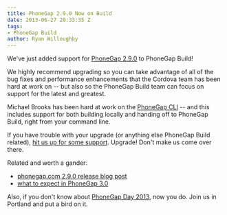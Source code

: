 ```yaml
---
title: PhoneGap 2.9.0 Now on Build
date: 2013-06-27 20:33:35 Z
tags:
- PhoneGap Build
author: Ryan Willoughby
---
```


We've just added support for [PhoneGap 2.9.0](http://phonegap.com/blog/2013/06/26/pg-290-released/) to PhoneGap Build!

We highly recommend upgrading so you can take advantage of all of the bug fixes and performance enhancements that the Cordova team has been hard at work on -- but also so the PhoneGap Build team can focus on support for the latest and greatest.

<!-- end-slug -->

Michael Brooks has been hard at work on the [PhoneGap CLI](http://log.michaelbrooks.ca/post/phonegap-cli-preview) -- and this includes support for both building locally and handing off to PhoneGap Build, right from your command line.

If you have trouble with your upgrade (or anything else PhoneGap Build related), [hit us up for some support](http://community.phonegap.com/nitobi). Upgrade! Don't make us come over there.

Related and worth a gander:

 - [phonegap.com 2.9.0 release blog post](http://phonegap.com/blog/2013/06/26/pg-290-released/)
 - [what to expect in PhoneGap 3.0](http://phonegap.com/blog/2013/06/20/coming-soon-phonegap30/)

Also, if you don't know about [PhoneGap Day 2013](http://pgday.phonegap.com/), now you do. Join us in Portland and put a bird on it.
